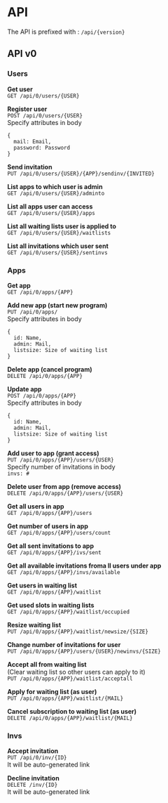 # API

The API is prefixed with : `/api/{version}`

## API v0

### Users

**Get user**  
`GET /api/0/users/{USER}`

**Register user**  
`POST /api/0/users/{USER}`  
Specify attributes in body  
```
{
  mail: Email,
  password: Password
}
```

**Send invitation**  
`PUT /api/0/users/{USER}/{APP}/sendinv/{INVITED}`

**List apps to which user is admin**  
`GET /api/0/users/{USER}/adminto`

**List all apps user can access**  
`GET /api/0/users/{USER}/apps`

**List all waiting lists user is applied to**  
`GET /api/0/users/{USER}/waitlists`

**List all invitations which user sent**  
`GET /api/0/users/{USER}/sentinvs`


### Apps

**Get app**  
`GET /api/0/apps/{APP}`

**Add new app (start new program)**  
`PUT /api/0/apps/`  
Specify attributes in body  
```
{
  id: Name,
  admin: Mail,
  listsize: Size of waiting list
}
```

**Delete app (cancel program)**  
`DELETE /api/0/apps/{APP}`

**Update app**  
`POST /api/0/apps/{APP}`  
Specify attributes in body  
```
{
  id: Name,
  admin: Mail,
  listsize: Size of waiting list
}
```

**Add user to app (grant access)**  
`PUT /api/0/apps/{APP}/users/{USER}`  
Specify number of invitations in body  
`invs: #`

**Delete user from app (remove access)**  
`DELETE /api/0/apps/{APP}/users/{USER}`

**Get all users in app**  
`GET /api/0/apps/{APP}/users`

**Get number of users in app**  
`GET /api/0/apps/{APP}/users/count`

**Get all sent invitations to app**  
`GET /api/0/apps/{APP}/ivs/sent`

**Get all available invitations froma ll users under app**  
`GET /api/0/apps/{APP}/invs/available`

**Get users in waiting list**  
`GET /api/0/apps/{APP}/waitlist`

**Get used slots in waiting lists**  
`GET /api/0/apps/{APP}/waitlist/occupied`

**Resize waiting list**  
`PUT /api/0/apps/{APP}/waitlist/newsize/{SIZE}`

**Change number of invitations for user**  
`PUT /api/0/apps/{APP}/users/{USER}/newinvs/{SIZE}`

**Accept all from waiting list**  
(Clear waiting list so other users can apply to it)  
`PUT /api/0/apps/{APP}/waitlist/acceptall`

**Apply for waiting list (as user)**  
`PUT /api/0/apps/{APP}/waitlist/{MAIL}`

**Cancel subscription to waiting list (as user)**  
`DELETE /api/0/apps/{APP}/waitlist/{MAIL}`



### Invs

**Accept invitation**  
`PUT /api/0/inv/{ID}`  
It will be auto-generated link

**Decline invitation**  
`DELETE /inv/{ID}`  
It will be auto-generated link

